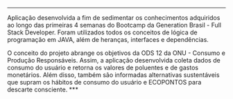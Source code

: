 ***
Aplicação desenvolvida a fim de sedimentar os conhecimentos adquiridos ao longo das primeiras 4 semanas 
do Bootcamp da Generation Brasil - Full Stack Developer. Foram utilizados todos os conceitos de 
lógica de programação em JAVA, além de heranças, interfaces e 
dependências. 

O conceito do projeto abrange os objetivos da ODS 12 da ONU - Consumo e Produção Responsáveis. Assim,
a aplicação desenvolvida coleta dados de consumo do usuário e retorna os valores de poluentes e de gastos
monetários. Além disso, também são informadas alternativas sustentáveis que supram os hábitos de consumo
do usuário e ECOPONTOS para descarte consciente. 
                                                  ***
